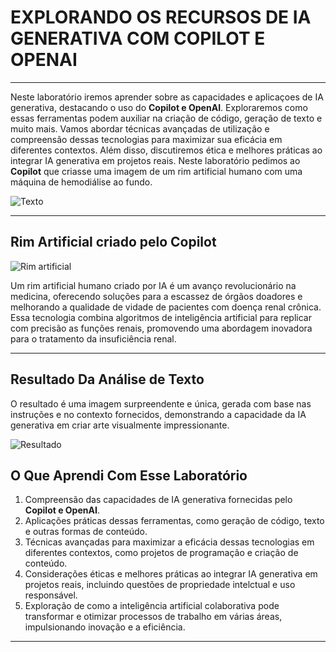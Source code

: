 # EXPLORANDO OS RECURSOS DE IA GENERATIVA COM COPILOT E OPENAI #
<hr>
Neste laboratório iremos aprender sobre as capacidades e aplicaçoes de IA generativa, destacando o uso do <b>Copilot e OpenAI</b>. Exploraremos como essas ferramentas podem auxiliar na criação de código, geração de texto e muito mais. Vamos abordar técnicas avançadas de utilização e compreensão dessas tecnologias para maximizar sua eficácia em diferentes contextos. Além disso, discutiremos ética e melhores práticas ao integrar IA generativa em projetos reais.
Neste laboratório pedimos ao <b>Copilot</b> que criasse uma imagem de um rim artificial humano com uma máquina de hemodiálise ao fundo.

![Texto](../inputs/Texto.png)
<hr>

## Rim Artificial criado pelo Copilot ##

![Rim artificial](<../inputs/Rim Artificial.jpg>)

Um rim artificial humano criado por IA é um avanço revolucionário na medicina, oferecendo soluções para a escassez de órgãos doadores e melhorando a qualidade de vidade de pacientes com doença renal crônica. Essa tecnologia combina algoritmos de inteligência artificial para replicar com precisão as funções renais, promovendo uma abordagem inovadora para o tratamento da insuficiência renal.
<hr>

## Resultado Da Análise de Texto ##

O resultado é uma imagem surpreendente e única, gerada com base nas instruções e no contexto fornecidos, demonstrando a capacidade da IA generativa em criar arte visualmente impressionante.

![Resultado](../Outputs/ResultadoRecTexto.png)

## O Que Aprendi Com Esse Laboratório ##
<ol>
    <li>Compreensão das capacidades de IA generativa fornecidas pelo <b>Copilot e OpenAI</b>.</li>
    <li>Aplicações práticas dessas ferramentas, como geração de código, texto e outras formas de conteúdo.</li>
    <li>Técnicas avançadas para maximizar a eficácia dessas tecnologias em diferentes contextos, como projetos de programação e criação de conteúdo.</li>
    <li>Considerações éticas e melhores práticas ao integrar IA generativa em projetos reais, incluindo questões de propriedade intelctual e uso responsável.</li>
    <li>Exploração de como a inteligência artificial colaborativa pode transformar e otimizar processos de trabalho em várias áreas, impulsionando inovação e a eficiência.</li>
</ol>
<hr>

